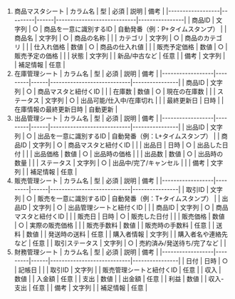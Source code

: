 1. 商品マスタシート
| カラム名 | 型 | 必須 | 説明 | 備考 |
|------------------|---------|------|----------------------------|----------------|
| 商品ID | 文字列 | ○ | 商品を一意に識別するID | 自動発番（例：P+タイムスタンプ） |
| 商品名 | 文字列 | ○ | 商品の名称 | |
| カテゴリ | 文字列 | ○ | 商品のカテゴリ | |
| 仕入れ価格 | 数値 | ○ | 商品の仕入れ値 | |
| 販売予定価格 | 数値 | ○ | 販売予定の価格 | |
| 状態 | 文字列 | | 新品/中古など | 任意 |
| 備考 | 文字列 | | 補足情報 | 任意 |
2. 在庫管理シート
| カラム名 | 型 | 必須 | 説明 | 備考 |
|------------------|---------|------|----------------------------|----------------|
| 商品ID | 文字列 | ○ | 商品マスタと紐付くID | |
| 在庫数 | 数値 | ○ | 現在の在庫数 | |
| ステータス | 文字列 | ○ | 出品可能/仕入中/在庫切れ | |
| 最終更新日 | 日時 | | 在庫情報の最終更新日時 | 自動更新 |
3. 出品管理シート
| カラム名 | 型 | 必須 | 説明 | 備考 |
|------------------|---------|------|----------------------------|----------------|
| 出品ID | 文字列 | ○ | 出品を一意に識別するID | 自動発番（例：L+タイムスタンプ） |
| 商品ID | 文字列 | ○ | 商品マスタと紐付くID | |
| 出品日 | 日時 | ○ | 出品した日付 | |
| 出品価格 | 数値 | ○ | 出品時の価格 | |
| 出品数 | 数値 | ○ | 出品時の数量 | |
| ステータス | 文字列 | ○ | 出品中/完了/キャンセル | |
| 備考 | 文字列 | | 補足情報 | 任意 |
4. 販売管理シート
| カラム名 | 型 | 必須 | 説明 | 備考 |
|------------------|---------|------|----------------------------|----------------|
| 取引ID | 文字列 | ○ | 販売を一意に識別するID | 自動発番（例：T+タイムスタンプ） |
| 出品ID | 文字列 | ○ | 出品管理シートと紐付くID | |
| 商品ID | 文字列 | ○ | 商品マスタと紐付くID | |
| 販売日 | 日時 | ○ | 販売した日付 | |
| 販売価格 | 数値 | ○ | 実際の販売価格 | |
| 販売手数料 | 数値 | | 販売時の手数料 | 任意 |
| 送料 | 数値 | | 発送時の送料 | 任意 |
| 購入者情報 | 文字列 | | 購入者名や連絡先など | 任意 |
| 取引ステータス | 文字列 | ○ | 売約済み/発送待ち/完了など | |
5. 財務管理シート
| カラム名 | 型 | 必須 | 説明 | 備考 |
|------------------|---------|------|----------------------------|----------------|
| 日付 | 日時 | ○ | 記帳日 | |
| 取引ID | 文字列 | | 販売管理シートと紐付くID | 任意 |
| 収入 | 数値 | | 入金額 | 任意 |
| 支出 | 数値 | | 出金額 | 任意 |
| 利益 | 数値 | | 収入-支出 | 任意 |
| 備考 | 文字列 | | 補足情報 | 任意 |